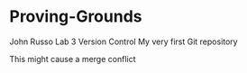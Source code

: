 Proving-Grounds
===============
John Russo
Lab 3 Version Control
My very first Git repository

This might cause a merge conflict
